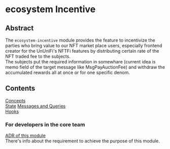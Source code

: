 # ecosystem Incentive

## Abstract

The `ecosystem-incentive` module provides the feature to incentivize the parties who bring value to our NFT market place users, especially frontend creator for the UnUniFi's NFTFi features by distributing certain rate of the NFT traded fee to the subjects.   
The subjects put the required information in somewhare (current idea is memo field of the target message like MsgPayAuctionFee) and withdraw the accumulated rewards all at once or for one specific denom.   

## Contents

[Concepts](https://github.com/UnUniFi/chain/blob/design/spec/x/ecosystem-incentive/spec/01_concepts.md)   
[State](https://github.com/UnUniFi/chain/blob/design/spec/x/ecosystem-incentive/spec/02_state.md)
[Messages and Queries](https://github.com/UnUniFi/chain/blob/design/spec/x/ecosystem-incentive/spec/03_messages.md)   
[Hooks](https://github.com/UnUniFi/chain/blob/design/spec/x/ecosystem-incentive/spec/04_hooks.md)   

### For developers in the core team

[ADR of this module](https://github.com/UnUniFi/chain/blob/design/spec/doc/architecture/adr-ecosystem-incentive.md)   
There's info about the requirement to achieve the purpose of this module.   
